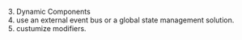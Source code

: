 3. Dynamic Components
4. use an external event bus or a global state management solution.
5. custumize modifiers.
